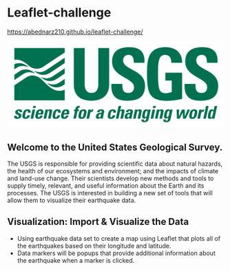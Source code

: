 # Leaflet-challenge

https://abednarz210.github.io/leaflet-challenge/

![image](https://raw.githubusercontent.com/abednarz210/leaflet-challenge/main/Static/USGS.png)

## Welcome to the United States Geological Survey. 
The USGS is responsible for providing scientific data about natural hazards, the health of our ecosystems and environment; and the impacts of climate and land-use 
change. Their scientists develop new methods and tools to supply timely, relevant, and useful information about the Earth and its processes. The USGS is interested 
in building a new set of tools that will allow them to visualize their earthquake data. 


## Visualization: Import & Visualize the Data

*  Using earthquake data set to create a map using Leaflet that plots all of the earthquakes based on their longitude and latitude.
*  Data markers will be popups that provide additional information about the earthquake when a marker is clicked.
